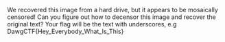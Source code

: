 We recovered this image from a hard drive, but it appears to be mosaically censored! Can you figure out how to decensor this image and recover the original text? Your flag will be the text with underscores, e.g DawgCTF{Hey_Everybody_What_Is_This}
